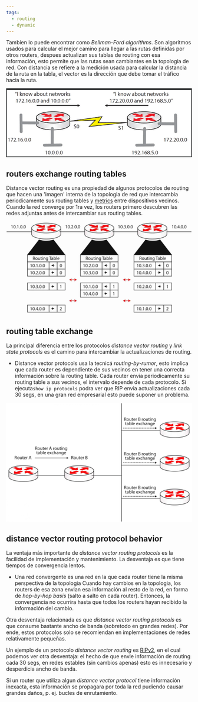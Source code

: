```yaml
---
tags:
  - routing
  - dynamic
---
```


Tambien lo puede encontrar como _Bellman-Ford algorithms_. Son algoritmos usados para calcular el mejor camino para llegar a las rutas definidas por otros routers, despues actualizan sus tablas de routing con esa información, esto permite que las rutas sean cambiantes en la topologia de red. 
Con distancia se refiere a la medición usada para calcular la distancia de la ruta en la tabla, el vector es la dirección que debe tomar el tráfico hacia la ruta. 

![](_anexos_/Screenshot%20from%202024-01-29%2017-25-29.png)

## routers exchange routing tables
Distance vector routing es una propiedad de algunos protocolos de routing que hacen una 'imagen' interna de la topologia de red que intercambia periodicamente sus routing tables y [metrics](metrics.md) entre dispositivos vecinos. 
Cuando la red converge por 1ra vez, los routers primero descubren las redes adjuntas antes de intercambiar sus routing tables. 

![](_anexos_/13-15-scaled.jpg)

## routing table exchange 
La principal diferencia entre los protocolos _distance vector routing_  y _link state protocols_ es el camino para intercambiar la actualizaciones de routing.
- Distance vector protocols usa la tecnicá _routing-by-rumor_, esto implica que cada router es dependiente de sus vecinos en tener una correcta información sobre la routing table. Cada router envia periodicamente su routing table a sus vecinos, el intervalo depende de cada protocolo. Si ejecuta`show ip protocols` podra ver que RIP envia actualizaciones cada 30 segs, en una gran red empresarial esto puede suponer un problema.

![](_anexos_/13-16-scaled.jpg)

## distance vector routing protocol behavior
La ventaja más importante de _distance vector routing protocols_ es la facilidad de implementación y mantenimiento. La desventaja es que tiene tiempos de convergencia lentos. 
- Una red convergente es una red en la que cada router tiene la misma perspectiva de la topologia 
Cuando hay cambios en la topologia, los routers de esa zona envian esa información al resto de la red, en forma de _hop-by-hop basis_ (salto a salto en cada router). Entonces, la convergencia no ocurrira hasta que todos los routers hayan recibido la información del cambio. 

Otra desventaja relacionada es que _distance vector routing protocols_ es que consume bastante ancho de banda (sobretodo en grandes redes). Por ende, estos protocolos solo se recomiendan en implementaciones de redes relativamente pequeñas. 

Un ejemplo de un protocolo _distance vector routing_ es [RIPv2](RIPv2.md), en el cual podemos ver otra desventaja: el hecho de que envie información de routing cada 30 segs, en redes estables (sin cambios apenas) esto es innecesario y desperdicia ancho de banda.

Si un router que utiliza algun _distance vector protocol_ tiene información inexacta, esta información se propagara por toda la red pudiendo causar grandes daños, p. ej. bucles de enrutamiento. 